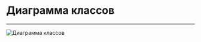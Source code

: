 # Диаграмма классов
---

![Диаграмма классов](https://github.com/TheSnakyEyes/CheckLogger/blob/master/Diagrams/Class/ClassDiagramm1.PNG) 

